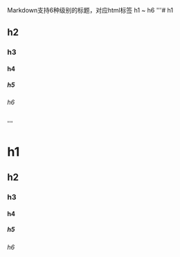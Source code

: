 Markdown支持6种级别的标题，对应html标签 h1 ~ h6
'''# h1
## h2
### h3
#### h4
##### h5
###### h6
'''
# h1
## h2
### h3
#### h4
##### h5
###### h6
